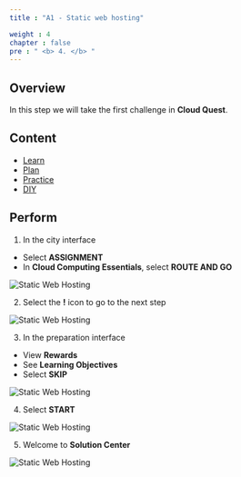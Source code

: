 ```yaml
---
title : "A1 - Static web hosting"

weight : 4
chapter : false
pre : " <b> 4. </b> "
---
```


## Overview

In this step we will take the first challenge in **Cloud Quest**.

## Content

- [Learn](4.1-learn/)
- [Plan](4.2-plan/)
- [Practice](4.3-practice/)
- [DIY](4.4-diy/)


## Perform

1. In the city interface

- Select **ASSIGNMENT**
- In **Cloud Computing Essentials**, select **ROUTE AND GO**

![Static Web Hosting](/images/4-staticwebhosting/1-staticwebhosting.png?width=90pc)

2. Select the **!** icon to go to the next step

![Static Web Hosting](/images/4-staticwebhosting/2-staticwebhosting.png?width=90pc)

3. In the preparation interface

- View **Rewards**
- See **Learning Objectives**
- Select **SKIP**

![Static Web Hosting](/images/4-staticwebhosting/3-staticwebhosting.png?width=90pc)

4. Select **START**


![Static Web Hosting](/images/4-staticwebhosting/4-staticwebhosting.png?width=90pc)

5. Welcome to **Solution Center**

![Static Web Hosting](/images/4-staticwebhosting/5-staticwebhosting.png?width=90pc)
